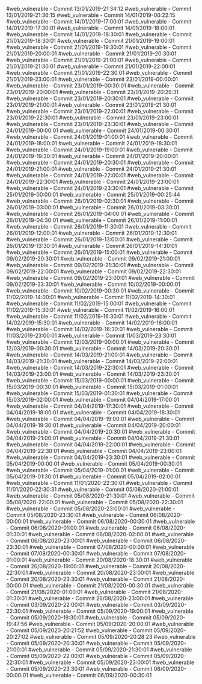 #web_vulnerable - Commit 13/01/2019-21:34:12
#web_vulnerable - Commit 13/01/2019-21:36:15
#web_vulnerable - Commit 14/01/2019-00:22:15
#web_vulnerable - Commit 14/01/2019-17:00:01
#web_vulnerable - Commit 14/01/2019-17:30:01
#web_vulnerable - Commit 14/01/2019-18:00:01
#web_vulnerable - Commit 14/01/2019-18:30:01
#web_vulnerable - Commit 21/01/2019-18:30:01
#web_vulnerable - Commit 21/01/2019-19:00:01
#web_vulnerable - Commit 21/01/2019-19:30:01
#web_vulnerable - Commit 21/01/2019-20:00:01
#web_vulnerable - Commit 21/01/2019-20:30:01
#web_vulnerable - Commit 21/01/2019-21:00:01
#web_vulnerable - Commit 21/01/2019-21:30:01
#web_vulnerable - Commit 21/01/2019-22:00:01
#web_vulnerable - Commit 21/01/2019-22:30:01
#web_vulnerable - Commit 21/01/2019-23:00:01
#web_vulnerable - Commit 23/01/2019-00:00:01
#web_vulnerable - Commit 23/01/2019-00:30:01
#web_vulnerable - Commit 23/01/2019-20:00:01
#web_vulnerable - Commit 23/01/2019-20:29:31
#web_vulnerable - Commit 23/01/2019-20:30:01
#web_vulnerable - Commit 23/01/2019-21:00:01
#web_vulnerable - Commit 23/01/2019-21:30:01
#web_vulnerable - Commit 23/01/2019-22:00:01
#web_vulnerable - Commit 23/01/2019-22:30:01
#web_vulnerable - Commit 23/01/2019-23:00:01
#web_vulnerable - Commit 23/01/2019-23:30:01
#web_vulnerable - Commit 24/01/2019-00:00:01
#web_vulnerable - Commit 24/01/2019-00:30:01
#web_vulnerable - Commit 24/01/2019-01:00:01
#web_vulnerable - Commit 24/01/2019-18:00:01
#web_vulnerable - Commit 24/01/2019-18:30:01
#web_vulnerable - Commit 24/01/2019-19:00:01
#web_vulnerable - Commit 24/01/2019-19:30:01
#web_vulnerable - Commit 24/01/2019-20:00:01
#web_vulnerable - Commit 24/01/2019-20:30:01
#web_vulnerable - Commit 24/01/2019-21:00:01
#web_vulnerable - Commit 24/01/2019-21:30:01
#web_vulnerable - Commit 24/01/2019-22:00:01
#web_vulnerable - Commit 24/01/2019-22:30:01
#web_vulnerable - Commit 24/01/2019-23:00:01
#web_vulnerable - Commit 24/01/2019-23:30:01
#web_vulnerable - Commit 25/01/2019-00:00:01
#web_vulnerable - Commit 25/01/2019-00:25:44
#web_vulnerable - Commit 26/01/2019-02:30:01
#web_vulnerable - Commit 26/01/2019-03:00:01
#web_vulnerable - Commit 26/01/2019-03:30:01
#web_vulnerable - Commit 26/01/2019-04:00:01
#web_vulnerable - Commit 26/01/2019-04:30:01
#web_vulnerable - Commit 26/01/2019-11:00:01
#web_vulnerable - Commit 26/01/2019-11:30:01
#web_vulnerable - Commit 26/01/2019-12:00:01
#web_vulnerable - Commit 26/01/2019-12:30:01
#web_vulnerable - Commit 26/01/2019-13:00:01
#web_vulnerable - Commit 26/01/2019-13:30:01
#web_vulnerable - Commit 26/01/2019-14:30:01
#web_vulnerable - Commit 26/01/2019-15:00:01
#web_vulnerable - Commit 09/02/2019-20:30:01
#web_vulnerable - Commit 09/02/2019-21:00:01
#web_vulnerable - Commit 09/02/2019-21:30:01
#web_vulnerable - Commit 09/02/2019-22:00:01
#web_vulnerable - Commit 09/02/2019-22:30:01
#web_vulnerable - Commit 09/02/2019-23:00:01
#web_vulnerable - Commit 09/02/2019-23:30:01
#web_vulnerable - Commit 10/02/2019-00:00:01
#web_vulnerable - Commit 10/02/2019-00:30:01
#web_vulnerable - Commit 11/02/2019-14:00:01
#web_vulnerable - Commit 11/02/2019-14:30:01
#web_vulnerable - Commit 11/02/2019-15:00:01
#web_vulnerable - Commit 11/02/2019-15:30:01
#web_vulnerable - Commit 11/02/2019-16:00:01
#web_vulnerable - Commit 11/02/2019-16:30:01
#web_vulnerable - Commit 14/02/2019-15:30:01
#web_vulnerable - Commit 14/02/2019-16:00:01
#web_vulnerable - Commit 14/02/2019-16:30:01
#web_vulnerable - Commit 11/03/2019-23:00:01
#web_vulnerable - Commit 11/03/2019-23:30:01
#web_vulnerable - Commit 12/03/2019-00:00:01
#web_vulnerable - Commit 12/03/2019-00:30:01
#web_vulnerable - Commit 14/03/2019-20:30:01
#web_vulnerable - Commit 14/03/2019-21:00:01
#web_vulnerable - Commit 14/03/2019-21:30:01
#web_vulnerable - Commit 14/03/2019-22:00:01
#web_vulnerable - Commit 14/03/2019-22:30:01
#web_vulnerable - Commit 14/03/2019-23:00:01
#web_vulnerable - Commit 14/03/2019-23:30:01
#web_vulnerable - Commit 15/03/2019-00:00:01
#web_vulnerable - Commit 15/03/2019-00:30:01
#web_vulnerable - Commit 15/03/2019-01:00:01
#web_vulnerable - Commit 15/03/2019-01:30:01
#web_vulnerable - Commit 15/03/2019-02:00:01
#web_vulnerable - Commit 04/04/2019-17:00:01
#web_vulnerable - Commit 04/04/2019-17:30:01
#web_vulnerable - Commit 04/04/2019-18:00:01
#web_vulnerable - Commit 04/04/2019-18:30:01
#web_vulnerable - Commit 04/04/2019-19:00:01
#web_vulnerable - Commit 04/04/2019-19:30:01
#web_vulnerable - Commit 04/04/2019-20:00:01
#web_vulnerable - Commit 04/04/2019-20:30:01
#web_vulnerable - Commit 04/04/2019-21:00:01
#web_vulnerable - Commit 04/04/2019-21:30:01
#web_vulnerable - Commit 04/04/2019-22:00:01
#web_vulnerable - Commit 04/04/2019-22:30:01
#web_vulnerable - Commit 04/04/2019-23:00:01
#web_vulnerable - Commit 04/04/2019-23:30:01
#web_vulnerable - Commit 05/04/2019-00:00:01
#web_vulnerable - Commit 05/04/2019-00:30:01
#web_vulnerable - Commit 05/04/2019-01:00:01
#web_vulnerable - Commit 05/04/2019-01:30:01
#web_vulnerable - Commit 05/04/2019-02:00:01
#web_vulnerable - Commit 11/01/2020-22:30:01
#web_vulnerable - Commit 11/01/2020-22:30:31
#web_vulnerable - Commit 05/08/2020-21:00:01
#web_vulnerable - Commit 05/08/2020-21:30:01
#web_vulnerable - Commit 05/08/2020-22:00:01
#web_vulnerable - Commit 05/08/2020-22:30:01
#web_vulnerable - Commit 05/08/2020-23:00:01
#web_vulnerable - Commit 05/08/2020-23:30:01
#web_vulnerable - Commit 06/08/2020-00:00:01
#web_vulnerable - Commit 06/08/2020-00:30:01
#web_vulnerable - Commit 06/08/2020-01:00:01
#web_vulnerable - Commit 06/08/2020-01:30:01
#web_vulnerable - Commit 06/08/2020-02:00:01
#web_vulnerable - Commit 06/08/2020-23:00:01
#web_vulnerable - Commit 06/08/2020-23:30:01
#web_vulnerable - Commit 07/08/2020-00:00:01
#web_vulnerable - Commit 07/08/2020-00:30:01
#web_vulnerable - Commit 07/08/2020-01:00:01
#web_vulnerable - Commit 20/08/2020-18:30:01
#web_vulnerable - Commit 20/08/2020-19:00:01
#web_vulnerable - Commit 20/08/2020-22:30:01
#web_vulnerable - Commit 20/08/2020-23:00:01
#web_vulnerable - Commit 20/08/2020-23:30:01
#web_vulnerable - Commit 21/08/2020-00:00:01
#web_vulnerable - Commit 21/08/2020-00:30:01
#web_vulnerable - Commit 21/08/2020-01:00:01
#web_vulnerable - Commit 21/08/2020-01:30:01
#web_vulnerable - Commit 26/08/2020-23:00:01
#web_vulnerable - Commit 03/09/2020-22:00:01
#web_vulnerable - Commit 03/09/2020-22:30:01
#web_vulnerable - Commit 05/09/2020-19:00:01
#web_vulnerable - Commit 05/09/2020-19:30:01
#web_vulnerable - Commit 05/09/2020-19:47:56
#web_vulnerable - Commit 05/09/2020-20:00:01
#web_vulnerable - Commit 05/09/2020-20:21:52
#web_vulnerable - Commit 05/09/2020-20:27:02
#web_vulnerable - Commit 05/09/2020-20:28:23
#web_vulnerable - Commit 05/09/2020-20:30:01
#web_vulnerable - Commit 05/09/2020-21:00:01
#web_vulnerable - Commit 05/09/2020-21:30:01
#web_vulnerable - Commit 05/09/2020-22:00:01
#web_vulnerable - Commit 05/09/2020-22:30:01
#web_vulnerable - Commit 05/09/2020-23:00:01
#web_vulnerable - Commit 05/09/2020-23:30:01
#web_vulnerable - Commit 06/09/2020-00:00:01
#web_vulnerable - Commit 06/09/2020-00:30:01
